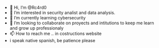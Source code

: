 - 👋 Hi, I’m @Rc4rd0
- 👀 I’m interested in security analist and data analysis.  
- 🌱 I’m currently learning cybersecurity 
- 💞️ I’m looking to collaborate on proyects and intitutions to keep me learn and grow up professionaly 
- 📫 How to reach me .. in costructions website
- i speak native spanish, be patience please 

<!---
Rc4rd0/Rc4rd0 is a ✨ special ✨ repository because its `README.md` (this file) appears on your GitHub profile.
You can click the Preview link to take a look at your changes.
--->
